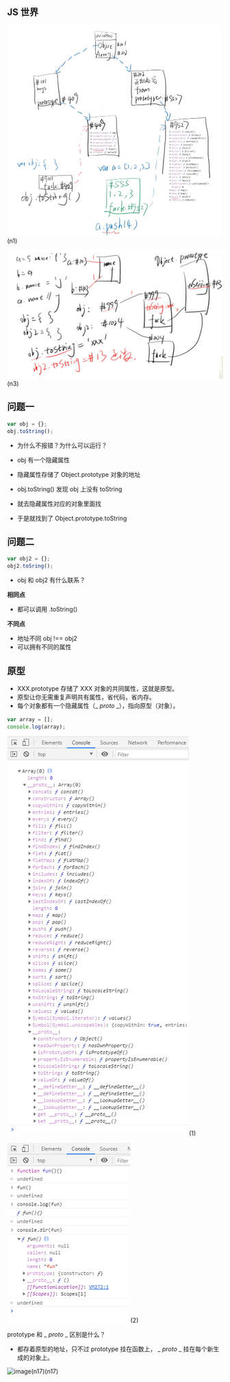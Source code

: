 ## JS 世界

![image](../images2/66/n1.png)(n1)

![image](../images2/66/n3.png)(n3)

## 问题一

```javascript
var obj = {};
obj.toString();
```

- 为什么不报错？为什么可以运行？

- obj 有一个隐藏属性
- 隐藏属性存储了 Object.prototype 对象的地址
- obj.toString() 发现 obj 上没有 toString
- 就去隐藏属性对应的对象里面找
- 于是就找到了 Object.prototype.toString

## 问题二

```javascript
var obj2 = {};
obj2.toSring();
```

- obj 和 obj2 有什么联系？

**相同点**

- 都可以调用 .toString()

**不同点**

- 地址不同 obj !== obj2
- 可以拥有不同的属性

## 原型

- XXX.prototype 存储了 XXX 对象的共同属性，这就是原型。
- 原型让你无需重复声明共有属性，省代码，省内存。
- 每个对象都有一个隐藏属性（\_ _proto_ \_），指向原型（对象）。

```javascript
var array = [];
console.log(array);
```

![image](../images2/66/1.png)(1)

![image](../images2/66/2.png)(2)

prototype 和 \_ _proto_ \_ 区别是什么？

- 都存着原型的地址，只不过 prototype 挂在函数上， \_ _proto_ \_ 挂在每个新生成的对象上。

![image](../images/66/n17.png)(n17)(n17)
